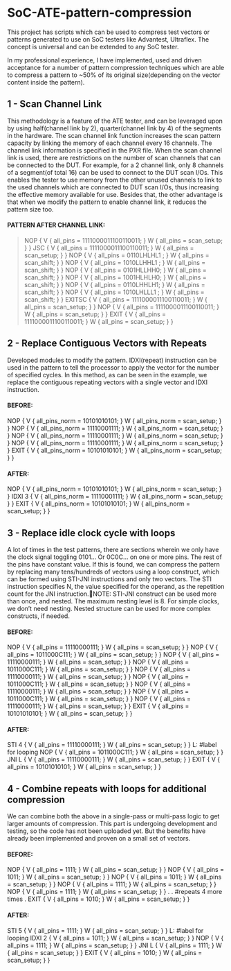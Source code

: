 # SoC-ATE-pattern-compression
This project has scripts which can be used to compress test vectors or patterns generated to use on SoC testers like Advantest, Ultraflex. The concept is universal and can be extended to any SoC tester.

In my professional experience, I have implemented, used and driven acceptance for a number of pattern compression techniques which are able to compress a pattern to ~50% of its original size(depending on the vector content inside the pattern).

##  1 - Scan Channel Link
This methodology is a feature of the ATE tester, and can be leveraged upon by using half(channel link by 2), quarter(channel link by 4) of the segments in the hardware.
The scan channel link function increases the scan pattern capacity by linking the memory of each channel every 16 channels. The channel link information is specified in the PXR file.
When the scan channel link is used, there are restrictions on the number of scan channels that can be connected to the DUT. For example, for a 2 channel link, only 8 channels of a segment(of total 16) can be used to connect to the DUT scan I/Os. 
This enables the tester to use memory from the other unused channels to link to the used channels which are connected to DUT scan I/Os, thus increasing the effective memory available for use. 
Besides that, the other advantage is that when we modify the pattern to enable channel link, it reduces the pattern size too. 

#### PATTERN AFTER CHANNEL LINK:
> NOP         { V { all_pins = 1111000011100110011; } W { all_pins = scan_setup; } }
> JSC           { V { all_pins = 1111000011100110011; } W { all_pins = scan_setup; } }
NOP         { V { all_pins = 0110LHLHL1 ; } W { all_pins = scan_shift; } }
NOP         { V { all_pins = 1010LLHHL1 ; } W { all_pins = scan_shift; } }
NOP         { V { all_pins = 0101HLLHH0; } W { all_pins = scan_shift; } }
NOP         { V { all_pins = 1001HLHLH0; } W { all_pins = scan_shift; } }
NOP         { V { all_pins = 0110LHHLH1; } W { all_pins = scan_shift; } }
NOP         { V { all_pins = 1010LHLLL1 ; } W { all_pins = scan_shift; } }
EXITSC     { V { all_pins = 1111000011100110011; } W { all_pins = scan_setup; } }
NOP         { V { all_pins = 1111000011100110011; } W { all_pins = scan_setup; } }
EXIT         { V { all_pins = 1111000011100110011; } W { all_pins = scan_setup; } }

## 2 - Replace Contiguous Vectors with Repeats
Developed modules to modify the pattern.
IDXI(repeat) instruction can be used in the pattern to tell the processor to apply the vector for the number of specified cycles. 
In this method, as can be seen in the example, we replace the contiguous repeating vectors with a single vector and IDXI instruction. 

#### BEFORE: 
NOP     { V { all_pins_norm = 10101010101; } W { all_pins_norm = scan_setup; } }
NOP     { V { all_pins_norm = 11110001111; } W { all_pins_norm = scan_setup; } }
NOP     { V { all_pins_norm = 11110001111; } W { all_pins_norm = scan_setup; } }
NOP     { V { all_pins_norm = 11110001111; } W { all_pins_norm = scan_setup; } }
EXIT     { V { all_pins_norm = 10101010101; } W { all_pins_norm = scan_setup; } }

#### AFTER:
NOP     { V { all_pins_norm = 10101010101; } W { all_pins_norm = scan_setup; } }
IDXI 3  { V { all_pins_norm = 11110001111; } W { all_pins_norm = scan_setup; } }
EXIT     { V { all_pins_norm = 10101010101; } W { all_pins_norm = scan_setup; } }


## 3 - Replace idle clock cycle with loops
A lot of times in the test patterns, there are sections wherein we only have the clock signal toggling 0101…  Or 0C0C… on one or more pins. The rest of the pins have constant value. 
If this is found, we can compress the pattern by replacing many tens/hundreds of vectors using a loop construct, which can be formed using STI-JNI instructions and only two vectors. 
The STI instruction specifies N, the value specified for the operand, as the repetition count for the JNI instruction.NOTE: STI-JNI construct can be used more than once, and nested. The maximum nesting level is 8. For simple clocks, we don’t need nesting. Nested structure can be used for more complex constructs, if needed.

#### BEFORE: 
NOP     { V { all_pins = 11110000111; } W { all_pins = scan_setup; } }
NOP     { V { all_pins = 1011000C111; } W { all_pins = scan_setup; } }
NOP     { V { all_pins = 11110000111; } W { all_pins = scan_setup; } }
NOP     { V { all_pins = 1011000C111; } W { all_pins = scan_setup; } }
NOP     { V { all_pins = 11110000111; } W { all_pins = scan_setup; } }
NOP     { V { all_pins = 1011000C111; } W { all_pins = scan_setup; } }
NOP     { V { all_pins = 11110000111; } W { all_pins = scan_setup; } }
NOP     { V { all_pins = 1011000C111; } W { all_pins = scan_setup; } }
NOP     { V { all_pins = 11110000111; } W { all_pins = scan_setup; } }
EXIT     { V { all_pins = 10101010101; } W { all_pins = scan_setup; } }

#### AFTER: 
STI 4    { V { all_pins = 11110000111; } W { all_pins = scan_setup; } }
L:  #label for looping
NOP     { V { all_pins = 1011000C111; } W { all_pins = scan_setup; } }
JNI  L    { V { all_pins = 11110000111; } W { all_pins = scan_setup; } }
EXIT     { V { all_pins = 10101010101; } W { all_pins = scan_setup; } }

## 4 - Combine repeats with loops for additional compression
We can combine both the above in a single-pass or multi-pass logic to get larger amounts of compression. This part is undergoing development and testing, so the code has not been uploaded yet. But the benefits have already been implemented and proven on a small set of vectors. 

#### BEFORE:
NOP    { V { all_pins = 1111; } W { all_pins = scan_setup; } }
NOP    { V { all_pins = 1011; } W { all_pins = scan_setup; } }
NOP    { V { all_pins = 1011; } W { all_pins = scan_setup; } }
NOP    { V { all_pins = 1111; } W { all_pins = scan_setup; } }
NOP    { V { all_pins = 1111; } W { all_pins = scan_setup; } }
.
. #repeats 4 more times
.
EXIT     { V { all_pins = 1010; } W { all_pins = scan_setup; } }

#### AFTER:
STI 5    { V { all_pins = 1111; } W { all_pins = scan_setup; } }
L:  #label for looping
IDXI 2  { V { all_pins = 1011; } W { all_pins = scan_setup; } }
NOP     { V { all_pins = 1111; } W { all_pins = scan_setup; } }
JNI L     { V { all_pins = 1111; } W { all_pins = scan_setup; } }
EXIT     { V { all_pins = 1010; } W { all_pins = scan_setup; } }
